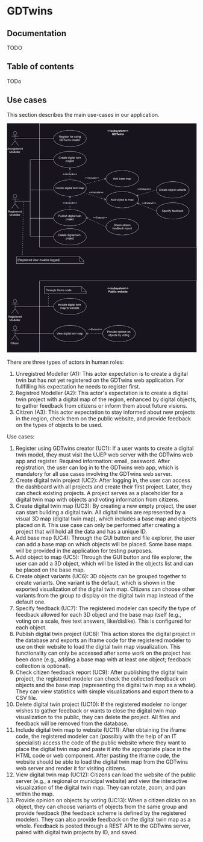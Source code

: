# GDTwins

## Documentation
TODO

## Table of contents
TODo

## Use cases
This section describes the main use-cases in our application.

![Use case diagram for GDTwins.](./usecase.drawio.svg)

There are three types of actors in human roles:
1. Unregistred Modeller (A1): This actor expectation is to create a digital twin but has not yet registered on the GDTwins web application. For fullfilling his expectation he needs to register first.
2. Registred Modeller (A2): This actor's expectation is to create a digital twin project with a digital map of the region, enhanced by digital objects, to gather feedback from citizens or inform them about future visions.
3. Citizen (A3): This actor expectation to stay informed about new projects in the region, check them on the public website, and provide feedback on the types of objects to be used.

Use cases:
1. Register using GDTwins creator (UC1): If a user wants to create a digital twin model, they must visit the UJEP web server with the GDTwins web app and register. Required information: email, password. After registration, the user can log in to the GDTwins web app, which is mandatory for all use cases involving the GDTwins web server.
2. Create digital twin project (UC2): After logging in, the user can access the dashboard with all projects and create their first project. Later, they can check existing projects. A project serves as a placeholder for a digital twin map with objects and voting information from citizens.
3. Create digital twin map (UC3): By creating a new empty project, the user can start building a digital twin. All digital twins are represented by a visual 3D map (digital twin map), which includes a base map and objects placed on it. This use case can only be performed after creating a project that will hold all the data and has a unique ID.
4. Add base map (UC4): Through the GUI button and file explorer, the user can add a base map on which objects will be placed. Some base maps will be provided in the application for testing purposes.
5. Add object to map (UC5): Through the GUI button and file explorer, the user can add a 3D object, which will be listed in the objects list and can be placed on the base map.
6. Create object variants (UC6): 3D objects can be grouped together to create variants. One variant is the default, which is shown in the exported visualization of the digital twin map. Citizens can choose other variants from the group to display on the digital twin map instead of the default one.
7. Specify feedback (UC7): The registered modeler can specify the type of feedback allowed for each 3D object and the base map itself (e.g., voting on a scale, free text answers, like/dislike). This is configured for each object.
8. Publish digital twin project (UC8): This action stores the digital project in the database and exports an iframe code for the registered modeler to use on their website to load the digital twin map visualization. This functionality can only be accessed after some work on the project has been done (e.g., adding a base map with at least one object; feedback collection is optional).
9. Check citizen feedback report (UC9): After publishing the digital twin project, the registered modeler can check the collected feedback on objects and the base map (representing the digital twin map as a whole). They can view statistics with simple visualizations and export them to a CSV file.
10. Delete digital twin project (UC10): If the registered modeler no longer wishes to gather feedback or wants to close the digital twin map visualization to the public, they can delete the project. All files and feedback will be removed from the database.
11. Include digital twin map to website (UC11): After obtaining the iframe code, the registered modeler can (possibly with the help of an IT specialist) access the code of the public website where they want to place the digital twin map and paste it into the appropriate place in the HTML code or web component. After pasting the iframe code, the website should be able to load the digital twin map from the GDTwins web server and render it for visiting citizens.
12. View digital twin map (UC12): Citizens can load the website of the public server (e.g., a regional or municipal website) and view the interactive visualization of the digital twin map. They can rotate, zoom, and pan within the map.
13. Provide opinion on objects by voting (UC13): When a citizen clicks on an object, they can choose variants of objects from the same group and provide feedback (the feedback scheme is defined by the registered modeler). They can also provide feedback on the digital twin map as a whole. Feedback is posted through a REST API to the GDTwins server, paired with digital twin projects by ID, and saved.